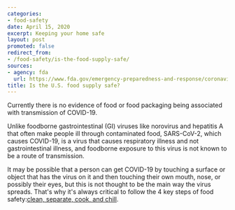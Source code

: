 ```yaml
---
categories:
- food-safety
date: April 15, 2020
excerpt: Keeping your home safe
layout: post
promoted: false
redirect_from:
- /food-safety/is-the-food-supply-safe/
sources:
- agency: fda
  url: https://www.fda.gov/emergency-preparedness-and-response/coronavirus-disease-2019-covid-19/coronavirus-disease-2019-covid-19-frequently-asked-questions
title: Is the U.S. food supply safe?
---
```


Currently there is no evidence of food or food packaging being associated with transmission of COVID-19.

Unlike foodborne gastrointestinal (GI) viruses like norovirus and hepatitis A that often make people ill through contaminated food, SARS-CoV-2, which causes COVID-19, is a virus that causes respiratory illness and not gastrointestinal illness, and foodborne exposure to this virus is not known to be a route of transmission.

It may be possible that a person can get COVID-19 by touching a surface or object that has the virus on it and then touching their own mouth, nose, or possibly their eyes, but this is not thought to be the main way the virus spreads. That's why it's always critical to follow the 4 key steps of food safety:[clean, separate, cook, and chill](https://www.foodsafety.gov/keep-food-safe/4-steps-to-food-safety).